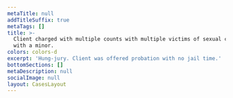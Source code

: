 ```yaml
---
metaTitle: null
addTitleSuffix: true
metaTags: []
title: >-
  Client charged with multiple counts with multiple victims of sexual conduct
  with a minor.
colors: colors-d
excerpt: 'Hung-jury. Client was offered probation with no jail time.'
bottomSections: []
metaDescription: null
socialImage: null
layout: CasesLayout
---
```

